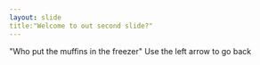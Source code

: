 ```yaml
---
layout: slide
title:"Welcome to out second slide?"
---
```

"Who put the muffins in the freezer"
Use the left arrow to go back
